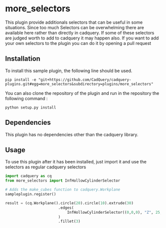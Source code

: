 # more_selectors

This plugin provide additionals selectors that can be useful in some situations. Since too much Selectors can be overwhelming there are available here rather than directly in cadquery.
If some of these selectors are judged worth to add to cadquery it may happen also.
If you want to add your own selectors to the plugin you can do it by opening a pull request

## Installation

To install this sample plugin, the following line should be used.

```
pip install -e "git+https://github.com/CadQuery/cadquery-plugins.git#egg=more_selectors&subdirectory=plugins/more_selectors"
```
You can also clone the repository of the plugin and run in the repository the following command :
```
python setup.py install
```

## Dependencies

This plugin has no dependencies other than the cadquery library.

## Usage

To use this plugin after it has been installed, just import it and use the selectors as regular cadquery selectors

```python
import cadquery as cq
from more_selectors import InfHollowCylinderSelector

# Adds the make_cubes function to cadquery.Workplane
sampleplugin.register()

result = (cq.Workplane().circle(20).circle(10).extrude(30)
                        .edges(
                            InfHollowCylinderSelector((0,0,0), "Z", 25, 12)
                        )
                        .fillet(3)
```
